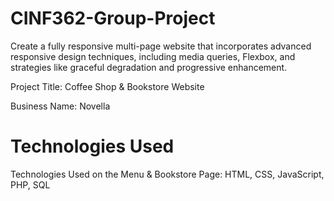 # CINF362-Group-Project
Create a fully responsive multi-page website that incorporates advanced responsive design techniques, including media queries, Flexbox, and strategies like graceful degradation and progressive enhancement.

Project Title: Coffee Shop & Bookstore Website

Business Name: Novella

# Technologies Used

Technologies Used on the Menu & Bookstore Page: HTML, CSS, JavaScript, PHP, SQL
